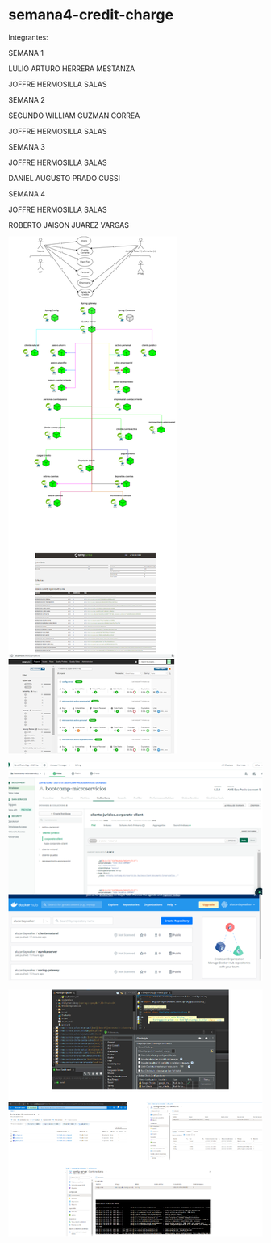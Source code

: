 # semana4-credit-charge



Integrantes:

SEMANA 1

LULIO ARTURO HERRERA MESTANZA

JOFFRE HERMOSILLA SALAS

SEMANA 2

SEGUNDO WILLIAM GUZMAN CORREA

JOFFRE HERMOSILLA SALAS


SEMANA 3

JOFFRE HERMOSILLA SALAS

DANIEL AUGUSTO PRADO CUSSI

SEMANA 4

JOFFRE HERMOSILLA SALAS

ROBERTO JAISON JUAREZ VARGAS





![ScreenShot](https://github.com/joffrehermosilla/semana2/blob/master/Diagrama%20de%20Microservicios%20solucion%20semana2.drawio.png) 




![ScreenShot](https://github.com/joffrehermosilla/semana2/blob/master/continuacion%20de%20entregables.drawio.png) 



![ScreenShot](https://github.com/joffrehermosilla/semana2/blob/master/tercera%20evidencia%20de%20entregables%20bootcamp.png)
